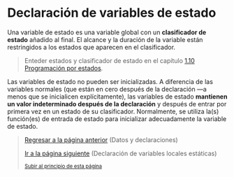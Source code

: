 # Declaración de variables de estado
Una variable de estado es una variable global con un **clasificador de estado** añadido al final. El alcance y la duración de la variable están restringidos a los estados que aparecen en el clasificador.

> Enteder estados y clasificador de estado en el capítulo [1.10 Programación por estados](/01-Introduccion/10-programacion-por-estados.md).

Las variables de estado no pueden ser inicializadas. A diferencia de las variables normales (que están en cero después de la declaración —a menos que se inicialicen explícitamente), las variables de estado **mantienen un valor indeterminado después de la declaración** y después de entrar por primera vez en un estado de su clasificador. Normalmente, se utiliza la(s) función(es) de entrada de estado para inicializar adecuadamente la variable de estado.

> [Regresar a la página anterior](00-datos-y-declaraciones.md) (Datos y declaraciones)
>
> [Ir a la página siguiente](02-declaracion-de-variables-locales-estaticas.md) (Declaración de variables locales estáticas)
>
> <sub>[Subir al principio de esta página](#declaración-de-variables-de-estado)</sub>
